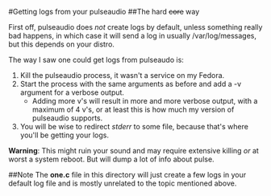 #Getting logs from your pulseaudio
##The hard ~~core~~ way

First off, pulseaudio does _not_ create logs by default, unless something really bad happens, in which case it will send a log in usually /var/log/messages, but this depends on your distro.

The way I saw one could get logs from pulseaudo is: 

1. Kill the pulseaudio process, it wasn't a service on my Fedora.
2. Start the process with the same arguments as before and add a -v argument for a verbose output.
	* Adding more v's will result in more and more verbose output, with a maximum of 4 v's, or at least this is how much my version of pulseaudio supports.
3. You will be wise to redirect _stderr_ to some file, because that's where you'll be getting your logs.

**Warning**: This might ruin your sound and may require extensive killing _or_ at worst a system reboot. But will dump a lot of info about pulse.

##Note
The **one.c** file in this directory will just create a few logs in your default log file and is mostly unrelated to the topic mentioned above.

